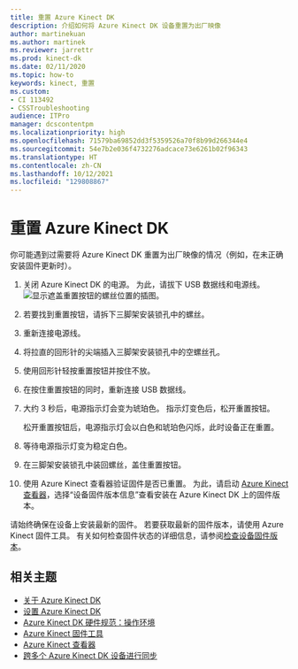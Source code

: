 ```yaml
---
title: 重置 Azure Kinect DK
description: 介绍如何将 Azure Kinect DK 设备重置为出厂映像
author: martinekuan
ms.author: martinek
ms.reviewer: jarrettr
ms.prod: kinect-dk
ms.date: 02/11/2020
ms.topic: how-to
keywords: kinect, 重置
ms.custom:
- CI 113492
- CSSTroubleshooting
audience: ITPro
manager: dcscontentpm
ms.localizationpriority: high
ms.openlocfilehash: 71579ba69852dd3f5359526a70f8b99d266344e4
ms.sourcegitcommit: 54e7b2e036f4732276adcace73e6261b02f96343
ms.translationtype: HT
ms.contentlocale: zh-CN
ms.lasthandoff: 10/12/2021
ms.locfileid: "129808867"
---
```

# <a name="reset-azure-kinect-dk"></a>重置 Azure Kinect DK

你可能遇到过需要将 Azure Kinect DK 重置为出厂映像的情况（例如，在未正确安装固件更新时）。

1. 关闭 Azure Kinect DK 的电源。 为此，请拔下 USB 数据线和电源线。
  ![显示遮盖重置按钮的螺丝位置的插图。](media/reset-azure-kinect-dk-diagram.png)
1. 若要找到重置按钮，请拆下三脚架安装锁孔中的螺丝。
1. 重新连接电源线。
1. 将拉直的回形针的尖端插入三脚架安装锁孔中的空螺丝孔。
1. 使用回形针轻按重置按钮并按住不放。
1. 在按住重置按钮的同时，重新连接 USB 数据线。
1. 大约 3 秒后，电源指示灯会变为琥珀色。 指示灯变色后，松开重置按钮。  
   
   松开重置按钮后，电源指示灯会以白色和琥珀色闪烁，此时设备正在重置。 
1. 等待电源指示灯变为稳定白色。
1. 在三脚架安装锁孔中装回螺丝，盖住重置按钮。
1. 使用 Azure Kinect 查看器验证固件是否已重置。 为此，请启动 [Azure Kinect 查看器](azure-kinect-viewer.md)，选择“设备固件版本信息”查看安装在 Azure Kinect DK 上的固件版本。

请始终确保在设备上安装最新的固件。 若要获取最新的固件版本，请使用 Azure Kinect 固件工具。 有关如何检查固件状态的详细信息，请参阅[检查设备固件版本](azure-kinect-firmware-tool.md#check-device-firmware-version)。

## <a name="related-topics"></a>相关主题

- [关于 Azure Kinect DK](about-azure-kinect-dk.md)
- [设置 Azure Kinect DK](set-up-azure-kinect-dk.md)
- [Azure Kinect DK 硬件规范：操作环境](hardware-specification.md#operating-environment)
- [Azure Kinect 固件工具](azure-kinect-firmware-tool.md)
- [Azure Kinect 查看器](azure-kinect-viewer.md)
- [跨多个 Azure Kinect DK 设备进行同步](multi-camera-sync.md)
